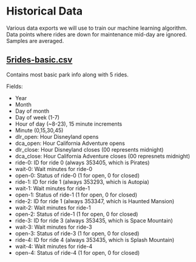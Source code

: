 # Historical Data
Various data exports we will use to train our machine learning algorithm. Data points where rides are down for maintenance mid-day are ignored. Samples are averaged.

## [5rides-basic.csv](./5rides-basic.csv)

Contains most basic park info along with 5 rides.

Fields:
* Year
* Month
* Day of month
* Day of week (1-7)
* Hour of day (~8-23), 15 minute increments
* Minute (0,15,30,45)
* dlr_open: Hour Disneyland opens
* dca_open: Hour California Adventure opens
* dlr_close: Hour Disneyland closes (00 represents midnight)
* dca_close: Hour California Adventure closes (00 represnets midnight)
* ride-0: ID for ride 0 (always 353405, which is Pirates)
* wait-0: Wait minutes for ride-0
* open-0: Status of ride-0 (1 for open, 0 for closed)
* ride-1: ID for ride 1 (always 353293, which is Autopia)
* wait-1: Wait minutes for ride-1
* open-1: Status of ride-1 (1 for open, 0 for closed)
* ride-2: ID for ride 1 (always 353347, which is Haunted Mansion)
* wait-2: Wait minutes for ride-1
* open-2: Status of ride-1 (1 for open, 0 for closed)
* ride-3: ID for ride 3 (always 353435, which is Space Mountain)
* wait-3: Wait minutes for ride-3
* open-3: Status of ride-3 (1 for open, 0 for closed)
* ride-4: ID for ride 4 (always 353435, which is Splash Mountain)
* wait-4: Wait minutes for ride-4
* open-4: Status of ride-4 (1 for open, 0 for closed)
